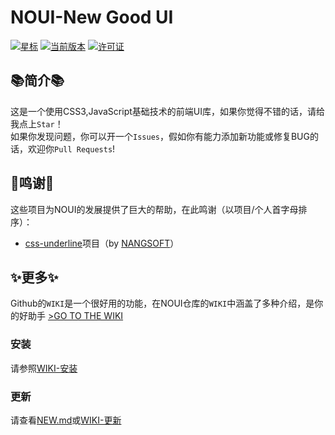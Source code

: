# NOUI-New Good UI
[![星标](https://img.shields.io/github/stars/nosoftchina/noui?style=for-the-badge&color=orange&label=Star)](https://github.com/nosoftchina)
[![当前版本](https://img.shields.io/github/v/release/nosoftchina/noui?style=for-the-badge&color=purple&label=当前版本)](https://github.com/nosoftchina/noui/releases/latest)
[![许可证](https://img.shields.io/badge/license-MIT-blue.svg?label=许可证&style=for-the-badge)](https://github.com/nosoftchina/noui?tab=MIT-1-ov-file)
## 📚简介📚
这是一个使用CSS3,JavaScript基础技术的前端UI库，如果你觉得不错的话，请给我点上`Star`！  
如果你发现问题，你可以开一个`Issues`，假如你有能力添加新功能或修复BUG的话，欢迎你`Pull Requests`!
## 🙏鸣谢🙏
这些项目为NOUI的发展提供了巨大的帮助，在此鸣谢（以项目/个人首字母排序）：  
- [css-underline](https://github.com/NANGSOFT/css-underline/)项目（by [NANGSOFT](https://github.com/NANGSOFT/)）
## ✨更多✨
Github的`WIKI`是一个很好用的功能，在NOUI仓库的`WIKI`中涵盖了多种介绍，是你的好助手 [>GO TO THE WIKI](https://github.com/nosoftchina/noui/wiki)
### 安装
请参照[WIKI-安装](https://github.com/nosoftchina/noui/wiki/安装)
### 更新
请查看[NEW.md](https://github.com/nosoftchina/noui/blob/main/NEW.md)或[WIKI-更新](https://github.com/nosoftchina/noui/wiki/更新)
